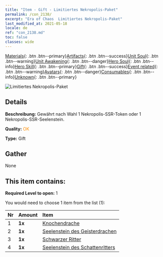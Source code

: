 ```yaml
---
title: "Item - Gift - Limitiertes Nekropolis-Paket"
permalink: /con_2138/
excerpt: "Era of Chaos  Limitiertes Nekropolis-Paket"
last_modified_at: 2021-05-18
locale: de
ref: "con_2138.md"
toc: false
classes: wide
---
```

 [Materials](/ItemsDE/){: .btn .btn--primary}[Artifacts](/ItemsDE/Artifacts/){: .btn .btn--success}[Unit Soul](/ItemsDE/UnitSoul/){: .btn .btn--warning}[Unit Awakening](/ItemsDE/UnitAwakening/){: .btn .btn--danger}[Hero Soul](/ItemsDE/HeroSoul/){: .btn .btn--info}[Hero Skill](/ItemsDE/HeroSkill/){: .btn .btn--primary}[Gift](/ItemsDE/Gift/){: .btn .btn--success}[Event related](/ItemsDE/Events/){: .btn .btn--warning}[Avatars](/ItemsDE/Avatars/){: .btn .btn--danger}[Consumables](/ItemsDE/Consumables/){: .btn .btn--info}[Unknown](/ItemsDE/Unknown/){: .btn .btn--primary}

 ![Limitiertes Nekropolis-Paket](/images/t/i_994003.png)

## Details
 **Beschreibung:** Gewährt nach Wahl 1 Nekropolis-SSR-Token oder 1 Nekropolis-SSR-Seelenstein.

 **Quality:** <span style="color: #FF8C00">OK</span>

 **Type:** Gift

## Gather

  None

## This item contains:

 **Required Level to open:** 1

 You would need to choose 1 item from the list (1):

  | Nr | Amount |     Item    |
  |:---|:-------|:------------|
  | 1 |  **1x** | [Knochendrache](/ItemsDE/unt_214/) |  | 
  | 2 |  **1x** | [Seelenstein des Geisterdrachen](/ItemsDE/unt_303/) |  | 
  | 3 |  **1x** | [Schwarzer Ritter](/ItemsDE/unt_213/) |  | 
  | 4 |  **1x** | [Seelenstein des Schattenritters](/ItemsDE/unt_302/) |  | 
